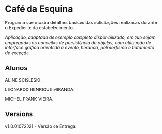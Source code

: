 # Café da Esquina

Programa que mostra detalhes basicos das solicitações realizadas durante o Expediente da estabelecimento.

*Aplicação, adaptada de exemplo completo disponibilizado, em que sejam empregados os conceitos de persistência de objetos, com utilização de interface gráfica orientada a evento, herança, polimorfismo e tratamento de exceção.*

## Alunos

ALINE SCISLESKI.

LEONARDO HENRIQUE MIRANDA.

MICHEL FRANK VIEIRA.

## Versions 

v1.0.01072021 - Versão de Entrega.
